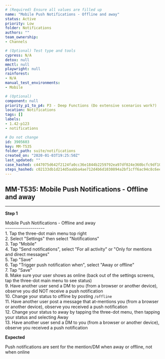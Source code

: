 ```yaml
---
# (Required) Ensure all values are filled up
name: "Mobile Push Notifications - Offline and away"
status: Active
priority: Low
folder: Notifications
authors: ""
team_ownership: 
- Channels

# (Optional) Test type and tools
cypress: N/A
detox: null
mmctl: null
playwright: null
rainforest: 
- N/A
manual_test_environments: 
- Mobile

# (Optional)
component: null
priority_p1_to_p4: P3 - Deep Functions (Do extensive scenarios work?)
location: Notifications
tags: []
labels: 
- 1.42-p123
- notifications

# Do not change
id: 3905603
key: MM-T535
folder_path: suite/notifications
created_on: "2020-01-03T19:25:50Z"
last_updated: ""
case_hashed: c447075d642f2124fa0cc36e1844b2259792ea97df024e360bcfc9df10c71bc647b0cc9c2151afef4766f796996134a2
steps_hashed: c02133db1d214d5aabba4ae712d4b6d1030894a2bf1cff6ac94c8c6eeec3c0d1d6da0e0e4e261892e8cdb34fa682395e
---
```


## MM-T535: Mobile Push Notifications - Offline and away

---

**Step 1**

Mobile Push Notifications - Offline and away\
\--------------------\
1\. Tap the three-dot main menu top right\
2\. Select "Settings" then select "Notifications"\
3\. Tap "Mobile"\
4\. Tap "Send notifications", select "For all activity" or "Only for mentions and direct messages"\
5\. Tap "Save"\
6\. Tap "Trigger push notification when", select "Away or offline"\
7\. Tap "Save"\
8\. Make sure your user shows as online (back out of the settings screens, tap the three-dot main menu to see status)\
9\. Have another user send a DM to you (from a browser or another device), observe you did NOT receive a push notification\
10\. Change your status to offline by posting `/offline`\
11\. Have another user post a message that at-mentions you (from a browser or another device), observe you received a push notification\
12\. Change your status to away by tapping the three-dot menu, then tapping your status and selecting Away\
13\. Have another user send a DM to you (from a browser or another device), observe you received a push notification

**Expected**

Push notifications are sent for the mention/DM when away or offline, not when online
